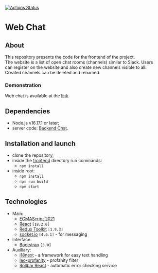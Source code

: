 [![Actions Status](https://github.com/Frit027/frontend-project-12/workflows/hexlet-check/badge.svg)](https://github.com/Frit027/frontend-project-12/actions)

# Web Chat

## About
This repository presents the code for the frontend of the project.  
The website is a list of open chat rooms (channels) similar to Slack.
Users can register on the website and also create new channels visible to all.
Created channels can be deleted and renamed.

### Demonstration
Web chat is available at the [link](https://frontend-project-12-production-bf25.up.railway.app/).

## Dependencies
- Node.js v16.17.1 or later;
- server code: [Backend Chat](https://github.com/hexlet-components/project-js-chat-backend).

## Installation and launch
- clone the repository;
- inside the [frontend](frontend) directory run commands:
    - `npm install`
- inside root:
  - `npm install`
  - `npm run build`
  - `npm start`

## Technologies
- Main:
  - [ECMAScript 2021](https://www.w3schools.com/js/js_2021.asp)
  - [React](https://react.dev/) `[18.2.0]`
  - [Redux Toolkit](https://redux-toolkit.js.org/) `[1.9.3]`
  - [socket.io](https://socket.io/) `[4.6.1]` - for messaging
- Interface:
  - [Bootstrap](https://getbootstrap.com/) `[5.0]`
- Auxiliary:
  - [i18next](https://www.i18next.com/) - a framework for easy text handling
  - [leo-profanity](https://github.com/jojoee/leo-profanity) - profanity filter
  - [Rollbar React](https://docs.rollbar.com/docs/react) - automatic error checking service
